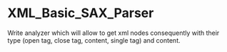 # XML_Basic_SAX_Parser
Write analyzer which will allow to get xml nodes consequently with their type (open tag, close tag, content, single tag) and content.
